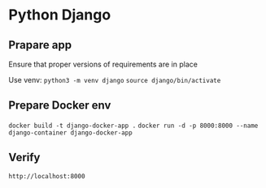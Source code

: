 # Python Django

## Prapare app

Ensure that proper versions of requirements are in place

Use venv:
`python3 -m venv django`
`source django/bin/activate`

## Prepare Docker env

`docker build -t django-docker-app .`
`docker run -d -p 8000:8000 --name django-container django-docker-app`

## Verify

`http://localhost:8000`
